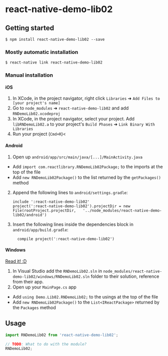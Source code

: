 
# react-native-demo-lib02

## Getting started

`$ npm install react-native-demo-lib02 --save`

### Mostly automatic installation

`$ react-native link react-native-demo-lib02`

### Manual installation


#### iOS

1. In XCode, in the project navigator, right click `Libraries` ➜ `Add Files to [your project's name]`
2. Go to `node_modules` ➜ `react-native-demo-lib02` and add `RNDemoLib02.xcodeproj`
3. In XCode, in the project navigator, select your project. Add `libRNDemoLib02.a` to your project's `Build Phases` ➜ `Link Binary With Libraries`
4. Run your project (`Cmd+R`)<

#### Android

1. Open up `android/app/src/main/java/[...]/MainActivity.java`
  - Add `import com.reactlibrary.RNDemoLib02Package;` to the imports at the top of the file
  - Add `new RNDemoLib02Package()` to the list returned by the `getPackages()` method
2. Append the following lines to `android/settings.gradle`:
  	```
  	include ':react-native-demo-lib02'
  	project(':react-native-demo-lib02').projectDir = new File(rootProject.projectDir, 	'../node_modules/react-native-demo-lib02/android')
  	```
3. Insert the following lines inside the dependencies block in `android/app/build.gradle`:
  	```
      compile project(':react-native-demo-lib02')
  	```

#### Windows
[Read it! :D](https://github.com/ReactWindows/react-native)

1. In Visual Studio add the `RNDemoLib02.sln` in `node_modules/react-native-demo-lib02/windows/RNDemoLib02.sln` folder to their solution, reference from their app.
2. Open up your `MainPage.cs` app
  - Add `using Demo.Lib02.RNDemoLib02;` to the usings at the top of the file
  - Add `new RNDemoLib02Package()` to the `List<IReactPackage>` returned by the `Packages` method


## Usage
```javascript
import RNDemoLib02 from 'react-native-demo-lib02';

// TODO: What to do with the module?
RNDemoLib02;
```
  